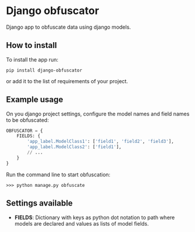 # Django obfuscator
Django app to obfuscate data using django models.

## How to install
To install the app run:
```shell
pip install django-obfuscator
```
or add it to the list of requirements of your project.

## Example usage
On you django project settings, configure the model names and field names to be obfuscated:
```python
OBFUSCATOR = {
    FIELDS: {
        'app_label.ModelClass1': ['field1', 'field2', 'field3'],
        'app_label.ModelClass2': ['field1'],
        // ...
    }
}
```

Run the command line to start obfuscation:
```shell
>>> python manage.py obfuscate
```

## Settings available
- **FIELDS**: Dictionary with keys as python dot notation to path where models are declared and values as lists of model fields.